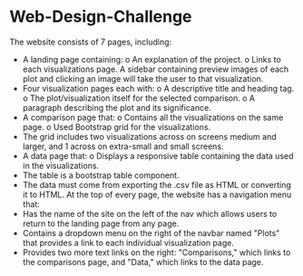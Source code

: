 # Web-Design-Challenge
The website consists of 7 pages, including:
* A landing page containing: 
o An explanation of the project.
o Links to each visualizations page. A sidebar containing preview images of each plot and clicking an image will take the user to that visualization.
* Four visualization pages each with: 
o A descriptive title and heading tag.
o The plot/visualization itself for the selected comparison.
o A paragraph describing the plot and its significance.
* A comparison page that: 
o Contains all the visualizations on the same page.
o Used Bootstrap grid for the visualizations. 
* The grid includes two visualizations across on screens medium and larger, and 1 across on extra-small and small screens.
* A data page that: 
o Displays a responsive table containing the data used in the visualizations. 
* The table is a bootstrap table component.
* The data must come from exporting the .csv file as HTML or converting it to HTML. 
At the top of every page, the website has a navigation menu that:
* Has the name of the site on the left of the nav which allows users to return to the landing page from any page.
* Contains a dropdown menu on the right of the navbar named "Plots" that provides a link to each individual visualization page.
* Provides two more text links on the right: "Comparisons," which links to the comparisons page, and "Data," which links to the data page.
